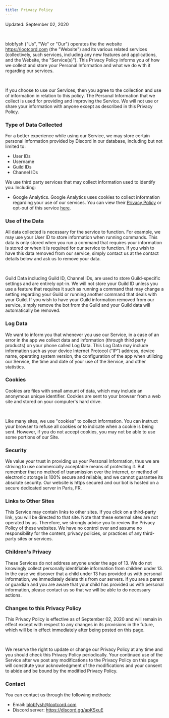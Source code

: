 ```yaml
---
title: Privacy Policy
---
```


Updated: September 02, 2020

<br>

blobfysh ("Us", "We" or "Our") operates the the website https://lootcord.com (the "Website") and its various related services (collectively, such services, including any new features and applications, and the Website, the "Service(s)"). This Privacy Policy informs you of how we collect and store your Personal Information and what we do with it regarding our services.

<br>

If you choose to use our Services, then you agree to the collection and use of information in relation to this policy. The Personal Information that we collect is used for providing and improving the Service. We will not use or share your information with anyone except as described in this Privacy Policy.

### Type of Data Collected

For a better experience while using our Service, we may store certain personal information provided by Discord in our database, including but not limited to:

- User IDs
- Username
- Guild IDs
- Channel IDs

We use third party services that may collect information used to identify you. Including:

- Google Analytics. Google Analytics uses cookies to collect information regarding your use of our services. You can view their [Privacy Policy](https://policies.google.com/privacy?hl=en) or opt-out of this service [here](https://tools.google.com/dlpage/gaoptout?hl=en).

### Use of the Data

All data collected is necessary for the service to function. For example, we may use your User ID to store information when running commands. This data is only stored when you run a command that requires your information is stored or when it is required for our service to function. If you wish to have this data removed from our service, simply contact us at the contact details below and ask us to remove your data.

<br>

Guild Data including Guild ID, Channel IDs, are used to store Guild-specific settings and are entirely opt-in. We will not store your Guild ID unless you use a feature that requires it such as running a command that may change a setting regarding your Guild or running another command that deals with your Guild. If you wish to have your Guild information removed from our service, simply remove the bot from the Guild and your Guild data will automatically be removed.

### Log Data

We want to inform you that whenever you use our Service, in a case of an error in the app we collect data and information (through third party products) on your phone called Log Data. This Log Data may include information such as your device Internet Protocol (“IP”) address, device name, operating system version, the configuration of the app when utilizing our Service, the time and date of your use of the Service, and other statistics.

### Cookies

Cookies are files with small amount of data, which may include an anonymous unique identifier. Cookies are sent to your browser from a web site and stored on your computer's hard drive.

<br>

Like many sites, we use "cookies" to collect information. You can instruct your browser to refuse all cookies or to indicate when a cookie is being sent. However, if you do not accept cookies, you may not be able to use some portions of our Site.

### Security

We value your trust in providing us your Personal Information, thus we are striving to use commercially acceptable means of protecting it. But remember that no method of transmission over the internet, or method of electronic storage is 100% secure and reliable, and we cannot guarantee its absolute security. Our website is https secured and our bot is hosted on a secure dedicated server in Paris, FR.

### Links to Other Sites

This Service may contain links to other sites. If you click on a third-party link, you will be directed to that site. Note that these external sites are not operated by us. Therefore, we strongly advise you to review the Privacy Policy of these websites. We have no control over and assume no responsibility for the content, privacy policies, or practices of any third-party sites or services.

### Children's Privacy

These Services do not address anyone under the age of 13. We do not knowingly collect personally identifiable information from children under 13. In the case we discover that a child under 13 has provided us with personal information, we immediately delete this from our servers. If you are a parent or guardian and you are aware that your child has provided us with personal information, please contact us so that we will be able to do necessary actions.

### Changes to this Privacy Policy

This Privacy Policy is effective as of September 02, 2020 and will remain in effect except with respect to any changes in its provisions in the future, which will be in effect immediately after being posted on this page.

<br>

We reserve the right to update or change our Privacy Policy at any time and you should check this Privacy Policy periodically. Your continued use of the Service after we post any modifications to the Privacy Policy on this page will constitute your acknowledgment of the modifications and your consent to abide and be bound by the modified Privacy Policy.

### Contact

You can contact us through the following methods:

- Email: blobfysh@lootcord.com
- Discord server: https://discord.gg/apKSxuE